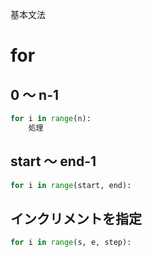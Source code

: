 基本文法
# for
## 0 ～ n-1
```python
for i in range(n):
	処理
```

## start ～ end-1
```python
for i in range(start, end):
```

## インクリメントを指定
```python
for i in range(s, e, step):
```
